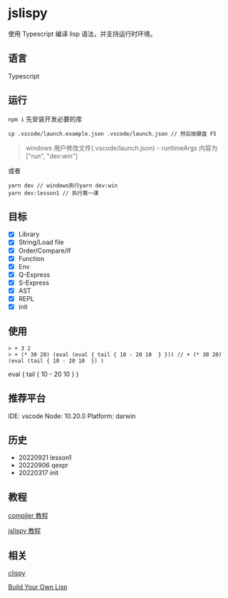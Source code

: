 # jslispy

使用 Typescript 编译 lisp 语法，并支持运行时环境。

## 语言

Typescript

## 运行

`npm i` 先安装开发必要的库

    cp .vscode/launch.example.json .vscode/launch.json // 然后按键盘 F5

> windows 用户修改文件(.vscode/launch.json) - runtimeArgs 内容为["run", "dev:win"]

或者

    yarn dev // windows执行yarn dev:win
    yarn dev:lesson1 // 执行第一课

## 目标

- [x] Library
- [x] String/Load file
- [x] Order/Compare/If
- [x] Function
- [x] Env
- [x] Q-Express
- [x] S-Express
- [x] AST
- [x] REPL
- [x] init

## 使用

    > + 3 2
    > + (* 30 20) (eval (eval { tail { 10 - 20 10  } })) // + (* 30 20) (eval (tail { 10 - 20 10  }) )

eval { tail { 10 - 20 10 } }

## 推荐平台

IDE: vscode
Node: 10.20.0
Platform: darwin

## 历史

- 20220921 lesson1
- 20220906 qexpr
- 20220317 init

## 教程

[compiler 教程](https://github.com/akerdi/compiler)

[jslispy 教程](./tech/README.md)

## 相关

[clispy](https://github.com/akerdi/buildyourownlisp)

[Build Your Own Lisp](https://buildyourownlisp.com/)
